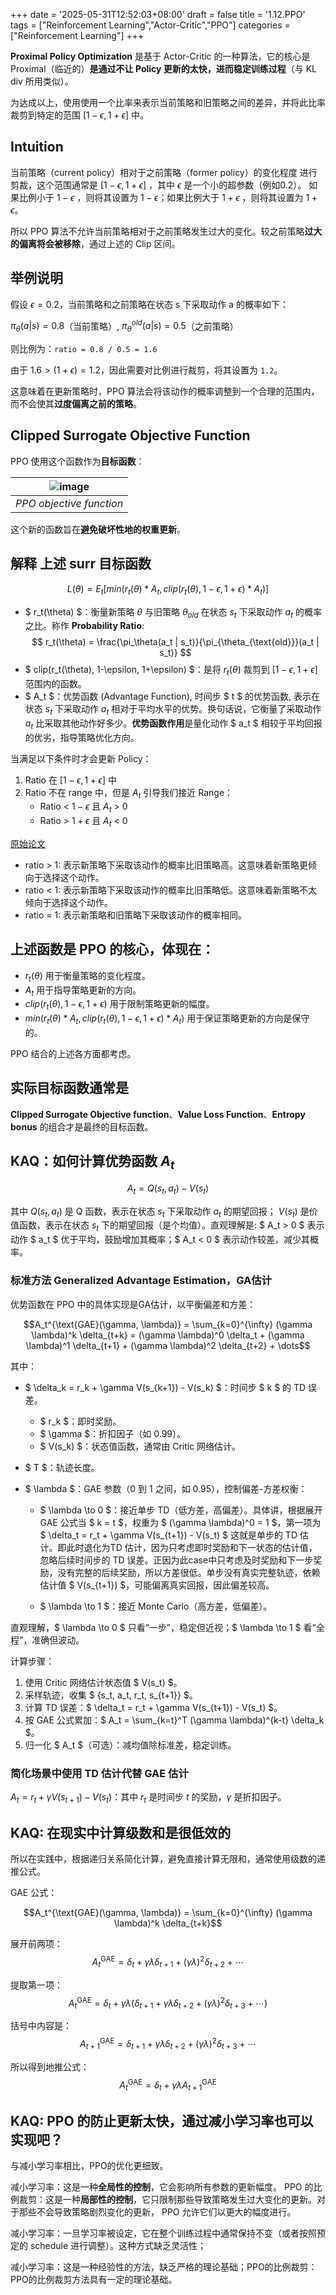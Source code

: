 +++
date = '2025-05-31T12:52:03+08:00'
draft = false
title = '1.12.PPO'
tags = ["Reinforcement Learning","Actor-Critic","PPO"]
categories = ["Reinforcement Learning"]
+++

**Proximal Policy Optimization** 是基于 Actor-Critic 的一种算法，它的核心是Proximal（临近的）**是通过不让 Policy 更新的太快，进而稳定训练过程**（与 KL div 所用类似）。

为达成以上，使用使用一个比率来表示当前策略和旧策略之间的差异，并将此比率裁剪到特定的范围 $[1-\epsilon, 1+\epsilon]$ 中。


## Intuition 

当前策略（current policy）相对于之前策略（former policy）的变化程度 进行剪裁，这个范围通常是 $[1-\epsilon, 1+\epsilon]$ ，其中 $\epsilon$ 是一个小的超参数（例如0.2）。 如果比例小于 $1 - \epsilon$ ，则将其设置为 $1 - \epsilon$；如果比例大于 $1 + \epsilon$ ，则将其设置为 $1 + \epsilon$。

所以 PPO 算法不允许当前策略相对于之前策略发生过大的变化。较之前策略**过大的偏离将会被移除**，通过上述的 Clip 区间。


## 举例说明

假设 $\epsilon = 0.2$，当前策略和之前策略在状态 s 下采取动作 a 的概率如下：

$π_θ(a|s) = 0.8$（当前策略）, $π_θ^{old}(a|s) = 0.5$（之前策略）

则比例为：`ratio = 0.8 / 0.5 = 1.6`

由于 $1.6 > (1 + \epsilon) = 1.2$，因此需要对比例进行裁剪，将其设置为 `1.2`。

这意味着在更新策略时，PPO 算法会将该动作的概率调整到一个合理的范围内，而不会使其**过度偏离之前的策略**。


## Clipped Surrogate Objective Function

PPO 使用这个函数作为**目标函数**：

|![image](../../pics/ppo-surrogate.png) |
|:----------------------:|
| *PPO objective function* |


这个新的函数旨在**避免破坏性地的权重更新**。


## 解释 上述 surr 目标函数

$$ L(\theta) = {E_t} [ min( r_t(\theta) * A_t,  clip(r_t(\theta), 1-\epsilon, 1+\epsilon) * A_t ) ] $$

- $ r_t(\theta) $：衡量新策略 $\theta$ 与旧策略 $\theta_{old}$ 在状态 $s_t$ 下采取动作 $a_t$ 的概率之比。称作 **Probability Ratio**: $$ r_t(\theta) = \frac{\pi_\theta(a_t | s_t)}{\pi_{\theta_{\text{old}}}(a_t | s_t)} $$ 
- $ clip(r_t(\theta), 1-\epsilon, 1+\epsilon) $：是将 $r_t(\theta)$ 裁剪到 $[1-\epsilon, 1+\epsilon]$ 范围内的函数。
- $ A_t $：优势函数 (Advantage Function), 时间步 $ t $ 的优势函数, 表示在状态 $s_t$ 下采取动作 $a_t$ 相对于平均水平的优势。换句话说，它衡量了采取动作 $a_t$ 比采取其他动作好多少。**优势函数作用**是量化动作 $ a_t $ 相较于平均回报的优劣，指导策略优化方向。


当满足以下条件时才会更新 Policy：
1. Ratio 在 $[1−\epsilon,1+\epsilon]$ 中
2. Ratio 不在 range 中，但是 $A_t$ 引导我们接近 Range：
    - Ratio < $1-\epsilon$ 且 $A_t$ > 0
    - Ratio > $1+\epsilon$ 且 $A_t$ < 0

[原始论文](https://fse.studenttheses.ub.rug.nl/25709/1/mAI_2021_BickD.pdf)

- ratio > 1: 表示新策略下采取该动作的概率比旧策略高。这意味着新策略更倾向于选择这个动作。
- ratio < 1: 表示新策略下采取该动作的概率比旧策略低。这意味着新策略不太倾向于选择这个动作。
- ratio = 1: 表示新策略和旧策略下采取该动作的概率相同。

## 上述函数是 PPO 的核心，体现在：

- $r_t(\theta)$ 用于衡量策略的变化程度。
- $A_t$ 用于指导策略更新的方向。
- $clip(r_t(\theta), 1-\epsilon, 1+\epsilon)$ 用于限制策略更新的幅度。
- $min( r_t(\theta) * A_t, clip(r_t(\theta), 1-\epsilon, 1+\epsilon) * A_t )$ 用于保证策略更新的方向是保守的。

PPO 结合的上述各方面都考虑。


## 实际目标函数通常是

**Clipped Surrogate Objective function**、**Value Loss Function**、**Entropy bonus** 的组合才是最终的目标函数。


## KAQ：如何计算优势函数 $A_t$

$$ A_t = Q(s_t, a_t) - V(s_t) $$

其中 $Q(s_t, a_t)$ 是 Q 函数，表示在状态 $s_t$ 下采取动作 $a_t$ 的期望回报； $V(s_t)$ 是价值函数，表示在状态 $s_t$ 下的期望回报（是个均值）。直观理解是: $ A_t > 0 $ 表示动作 $ a_t $ 优于平均，鼓励增加其概率；$ A_t < 0 $ 表示动作较差，减少其概率。

### 标准方法 Generalized Advantage Estimation，GA估计

优势函数在 PPO 中的具体实现是GA估计，以平衡偏差和方差：

$$A_t^{\text{GAE}(\gamma, \lambda)} = \sum_{k=0}^{\infty} (\gamma \lambda)^k \delta_{t+k} = (\gamma \lambda)^0 \delta_t + (\gamma \lambda)^1 \delta_{t+1} + (\gamma \lambda)^2 \delta_{t+2} + \dots$$

其中：

- $ \delta_k = r_k + \gamma V(s_{k+1}) - V(s_k) $：时间步 $ k $ 的 TD 误差。

    - $ r_k $：即时奖励。
    - $ \gamma $：折扣因子（如 0.99）。
    - $ V(s_k) $：状态值函数，通常由 Critic 网络估计。
- $   T   $：轨迹长度。
- $ \lambda $：GAE 参数（0 到 1 之间，如 0.95），控制偏差-方差权衡：

    - $ \lambda \to 0 $：接近单步 TD（低方差，高偏差）。具体讲，根据展开 GAE 公式当 $ k = t $，权重为 $ (\gamma \lambda)^0 = 1 $，第一项为 $ \delta_t = r_t + \gamma V(s_{t+1}) - V(s_t) $ 这就是单步的 TD 估计。即此时退化为TD 估计，因为只考虑即时奖励和下一状态的估计值，忽略后续时间步的 TD 误差。正因为此case中只考虑及时奖励和下一步奖励，没有完整的后续奖励，所以方差很低。单步没有真实完整轨迹，依赖估计值 $ V(s_{t+1}) $，可能偏离真实回报，因此偏差较高。

    - $ \lambda \to 1 $：接近 Monte Carlo（高方差，低偏差）。

直观理解，$ \lambda \to 0 $ 只看“一步”，稳定但近视；$ \lambda \to 1 $ 看“全程”，准确但波动。

计算步骤：

1. 使用 Critic 网络估计状态值 $ V(s_t) $。
2. 采样轨迹，收集 $ \{s_t, a_t, r_t, s_{t+1}\} $。
3. 计算 TD 误差：$ \delta_t = r_t + \gamma V(s_{t+1}) - V(s_t) $。
4. 按 GAE 公式累加：$ A_t = \sum_{k=t}^T (\gamma \lambda)^{k-t} \delta_k $。
5. 归一化 $ A_t $（可选）：减均值除标准差，稳定训练。



### 简化场景中使用 TD 估计代替 GAE 估计

$A_t = r_t + \gamma V(s_{t+1}) - V(s_t)$：其中 $r_t$ 是时间步 $t$ 的奖励，$\gamma$ 是折扣因子。


## KAQ: 在现实中计算级数和是很低效的

所以在实践中，根据递归关系简化计算，避免直接计算无限和，通常使用级数的递推公式。

GAE 公式：

$$A_t^{\text{GAE}(\gamma, \lambda)} = \sum_{k=0}^{\infty} (\gamma \lambda)^k \delta_{t+k}$$

展开前两项：
$$A_t^{\text{GAE}} = \delta_t + \gamma \lambda \delta_{t+1} + (\gamma \lambda)^2 \delta_{t+2} + \cdots$$

提取第一项：
$$A_t^{\text{GAE}} = \delta_t + \gamma \lambda \left( \delta_{t+1} + \gamma \lambda \delta_{t+2} + (\gamma \lambda)^2 \delta_{t+3} + \cdots \right)$$

括号中内容是：
$$A_{t+1}^{\text{GAE}} = \delta_{t+1} + \gamma \lambda \delta_{t+2} + (\gamma \lambda)^2 \delta_{t+3} + \cdots$$

所以得到地推公式：
$$A_t^{\text{GAE}} = \delta_t + \gamma \lambda A_{t+1}^{\text{GAE}}$$


## KAQ: PPO 的防止更新太快，通过减小学习率也可以实现吧？

与减小学习率相比，PPO的优化更细致。

减小学习率：这是一种**全局性的控制**，它会影响所有参数的更新幅度。 PPO 的比例裁剪：这是一种**局部性的控制**，它只限制那些导致策略发生过大变化的更新。对于那些不会导致策略剧烈变化的更新， PPO 允许它们以更大的幅度进行。

减小学习率：一旦学习率被设定，它在整个训练过程中通常保持不变（或者按照预定的 schedule 进行调整）。这种方式缺乏灵活性；

减小学习率：这是一种经验性的方法，缺乏严格的理论基础；PPO的比例裁剪：PPO的比例裁剪方法具有一定的理论基础。

